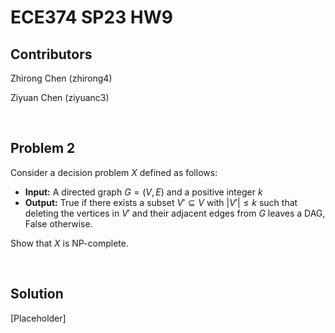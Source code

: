 # ECE374 SP23 HW9

## Contributors

Zhirong Chen (zhirong4)

Ziyuan Chen (ziyuanc3)

<br>

## Problem 2

Consider a decision problem $X$ defined as follows:
- **Input:** A directed graph $G = (V, E)$ and a positive integer $k$
- **Output:** $\text{True}$ if there exists a subset $V' \subseteq V$ with $|V'| \le k$ such that deleting the vertices in $V'$ and their adjacent edges from $G$ leaves a DAG, $\text{False}$ otherwise.

Show that $X$ is NP-complete.

<br>

## Solution

[Placeholder]
